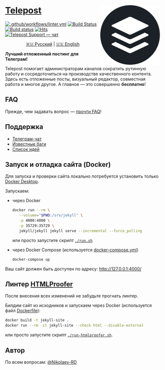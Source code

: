 # <a href="https://telepost.me/">Telepost</a> <img src="images/telepost_icon-194x194.png" alt="Telepost logo" align="right" />

[![.github/workflows/linter.yml](https://github.com/Telepost-me/telepost-me.github.io/actions/workflows/linter.yml/badge.svg)](https://github.com/Telepost-me/telepost-me.github.io/actions/workflows/linter.yml)
[![Build Status](https://travis-ci.com/Telepost-me/telepost-me.github.io.svg?branch=master)](https://travis-ci.com/Telepost-me/telepost-me.github.io)
[![Build status](https://ci.appveyor.com/api/projects/status/fae40em4uff3avkp/branch/master?svg=true)](https://ci.appveyor.com/project/nikolaev-rd/telepost-me-github-io/branch/master)
[![Hits](https://hits.seeyoufarm.com/api/count/incr/badge.svg?url=https%3A%2F%2Fgithub.com%2FTelepost-me%2Ftelepost-me.github.io&count_bg=%2379C83D&title_bg=%23555555&icon=telegram.svg&icon_color=%23F5F5F5&title=hits&edge_flat=false)](https://hits.seeyoufarm.com)
[![Telepost Support — чат](https://shields.io/badge/Telepost-Чат-green?logo=telegram&style=social)](https://t.me/joinchat/Ypg01CdfpW5jNWFi)

<p align="center">
   <a href="README.md">🇷🇺 Русский</a> | <a href="README.en.md">🇺🇸 English</a>
</p>

**Лучший отложенный постинг для Телеграм!**

Telepost помогает администраторам каналов сократить рутинную работу и сосредоточиться на производстве качественного контента. Здесь есть отложенные посты, визуальный редактор, совместная работа и многое другое. А главное — это совершенно **бесплатно**!

## FAQ

Прежде, чем задавать вопрос — [прочти FAQ](https://telepost-me.github.io/faq)!

## Поддержка

* [Телеграм-чат](https://t.me/joinchat/Ypg01CdfpW5jNWFi)
* [Известные баги](https://github.com/Telepost-me/support/issues?q=is%3Aissue+is%3Aopen+label%3Abug)
* [Список идей](https://github.com/Telepost-me/support/issues?q=is%3Aissue+is%3Aopen+label%3Aidea)

## Запуск и отладка сайта (Docker)

Для запуска и проверки сайта локально потребуется установить только [Docker Desktop](https://docs.docker.com/desktop/).

Запускаем:

* через Docker

   ```bash
   docker run --rm \
      --volume="$PWD:/srv/jekyll" \
      -p 4000:4000 \
      -p 35729:35729 \
      jekyll/jekyll jekyll serve --incremental --force_polling
   ```

   или просто запустите скрипт [`./run.sh`](run.sh)

* через Docker Compose (используется [docker-compose.yml](docker-compose.yml))

   ```bash
   docker-compose up
   ```

Ваш сайт должен быть доступен по адресу: <http://127.0.0.1:4000/>

## Линтер [HTMLProofer](https://github.com/gjtorikian/html-proofer)

После внесения всех изменений не забудьте прогнать линтер.

Билдим сайт из исходников и запускаем через Docker (используется файл [Dockerfile](Dockerfile)):

```bash
docker build -t jekyll-site .
docker run --rm -it jekyll-site --check-html --disable-external
```

или просто запустите скрипт [`./run-htmlproofer.sh`](run-htmlproofer.sh).

## Автор

По всем вопросам: [@Nikolaev-RD](https://github.com/nikolaev-rd)
